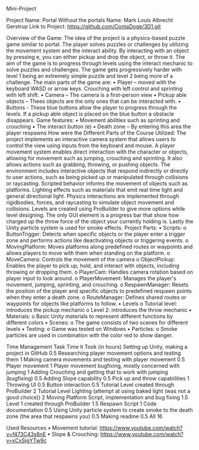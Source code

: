 Mini-Project

Project Name: Portal Without the portals
Name: Mark Louis Albrecht Gerstrup
Link to Project: https://github.com/ContaDoge/3D1.git 

Overview of the Game:
The idea of the project is a physics-based puzzle game similar to portal. The player solves puzzles or challenges by utilizing the movement system and the interact ability. By interacting with an object by pressing e, you can either pickup and drop the object, or throw it. The aim of the game is to progress through levels using the interact mechanic to solve puzzles and challenges. The game gets progressively harder with level 1 being an extremely simple puzzle and level 2 being more of a challenge.
The main parts of the game are:
•	Player – moved with the keyboard WASD or arrow keys. Crouching with left control and sprinting with left shift.
•	Camera – The camera is a first-person view
•	Pickup able objects – Thees objects are the only ones that can be interacted with.
•	Buttons - These blue buttons allow the player to progress through the levels. If a pickup able object is placed on the blue button a obstacle disappears.
Game features:
•	Movement abilities such as sprinting and crouching
•	The interact button (e)
•	Death zone – By entering this area the player respawns
How were the Different Parts of the Course Utilized:
The project implements an interactive camera system that allows users to control the view using inputs from the keyboard and mouse. A player movement system enables direct interaction with the character or objects, allowing for movement such as jumping, crouching and sprinting. It also allows actions such as grabbing, throwing, or pushing objects. The environment includes interactive objects that respond indirectly or directly to user actions, such as being picked up or manipulated through collisions or raycasting. Scripted behavior informs the movement of objects such as platforms. Lighting effects such as materials that emit real time light and general directional light. Physics interactions are implemented through rigidbodies, forces, and raycasting to simulate object movement and collisions. Levels are created using ProBuilder to give more options while level designing. The only GUI element is a progress bar that show how charged up the throw force of the object your currently holding is. Lastly the Unity particle system is used for smoke effects.
Project Parts:
•	Scripts:
o	ButtonTrigger: Detects when specific objects or the player enter a trigger zone and performs actions like deactivating objects or triggering events.
o	MovingPlatform: Moves platforms along predefined routes or waypoints and allows players to move with them when standing on the platform.
o	MoveCamera: Controls the movement of the camera
o	ObjectPickup: Enables the player to pick up, hold, and interact with objects, including throwing or dropping them.
o	PlayerCam: Handles camera rotation based on player input to look around.
o	PlayerMovement: Manages the player's movement, jumping, sprinting, and crouching.
o	RespawnManager: Resets the position of the player and specific objects to predefined respawn points when they enter a death zone.
o	RouteManager: Defines shared routes or waypoints for objects like platforms to follow.
•	Levels
o	Tutorial level: introduces the pickup mechanic
o	Level 2: introduces the throw mechanic
•	Materials:
o	Basic Unity materials to represent different functions by different colors
•	Scenes:
o	The game consists of two scenes for different levels
•	Testing:
o	Game was tested on Windows
•	Particles:
o	Smoke particles are used in combination with the color red to show danger.









Time Management
Task	Time it Took (in hours)
Setting up Unity, making a project in GitHub	0.5
Researching player movement options and testing them	1
Making camera movements and testing with player movement	0.5
Player movement	1
Player movement bugfixing, mostly concerned with jumping	1
Adding Crouching and getting that to work with jumping (bugfixing)	0.5
Adding Slope capability	0.5
Pick up and throw capabilities	1
Throwing UI	0.5
Button interaction	0.5
Tutorial Level created through ProBuilder	2
Tutorial Level Lighting (attempt at using baked light (was not a good choice))	2
Moving Platform Script, implementation and bug fixing	1.5
Level 1 created through ProBuilder	1.5
Respawn Script	1
Code documentation	0.5
Using Unity particle system to create smoke to the death zone (the area that respawns you)	0.5
Making readme	0.5
All	16

Used Resources
•	Movement tutorial: https://www.youtube.com/watch?v=f473C43s8nE 
•	Slope & Crouching: https://www.youtube.com/watch?v=xCxSjgYTw9c 
